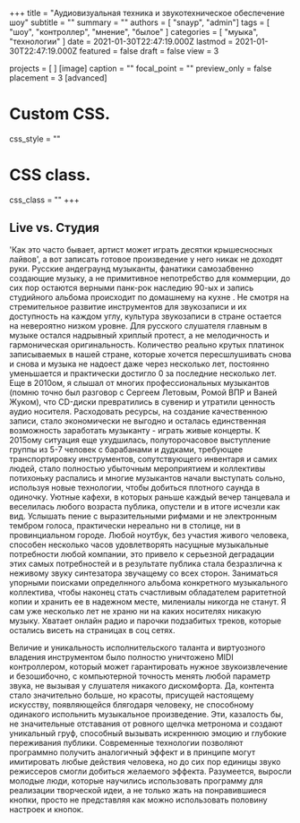 +++
title = "Аудиовизуальная техника и звукотехническое обеспечение шоу"
subtitle = ""
summary = ""
authors = [ "snayp", "admin"]
tags = [ "шоу", "контроллер", "мнение", "былое" ]
categories = [ "муыка", "технологии" ]
date = 2021-01-30T22:47:19.000Z
lastmod = 2021-01-30T22:47:19.000Z
featured = false
draft = false
view = 3

projects = [ ]
[image]
caption = ""
focal_point = ""
preview_only = false
placement = 3
[advanced]
 # Custom CSS. 
 css_style = ""
 
 # CSS class.
 css_class = ""
+++

## Live vs. Студия

'Как это часто бывает, артист может  играть десятки крышесносных лайвов', а вот записать готовое произведение у него никак не доходят руки. Русские андеграунд музыканты, фанатики самозабвенно создающие музыку, а не примитивное непотребство для коммерции, до сих пор остаются верными панк-рок наследию 90-ых и запись студийного альбома происходит по домашнему на кухне . Не смотря на стремительное развитие инструментов для звукозаписи и их доступность на каждом углу, культура звукозаписи в стране остается на невероятно низком уровне. Для русского слушателя главным в музыке остался надрывный хриплый протест, а не мелодичность и гармоническая оригинальность. Количество реально крутых платинок записываемых в нашей стране, которые хочется пересшлушивать снова и снова и музыка не надоест даже через несколько лет, постоянно уменьшается и практически достигло 0 за последние несколько лет. Еще в 2010ом, я слышал от многих профессиональных музыкантов (помню точно был разговор с Сергеем Летовым, Ромой ВПР и Ваней Жуком), что CD-диски превратились в сувенир и утратили ценность аудио носителя. Расходовать ресурсы, на создание качественною записи, стало экономически не выгодно и осталась единственная возможность заработать музыканту - играть живые концерты. К 2015ому ситуация еще ухудшилась, полуторочасовое выступление группы из 5-7 человек с барабанами и дудками, требующее транспортировку инструментов, сопутствующего инвентаря и самих людей, стало полностью убыточным мероприятием и коллективы потихоньку распались и многие музыкантов начали выступать сольно, используя новые технологии, чтобы добиться плотного саунда в одиночку. Уютные кафехи, в которых раньше каждый вечер танцевала и веселилась любого возраста публика, опустели и в итоге исчезли как вид. Услышать пение с выразительными рифмами и не электронным тембром голоса, практически нереально ни в столице, ни в провинциальном городе. Любой ноутбук, без участия живого человека, способен несколько часов удовлетворять насущные музыкальные потребности любой компании, это привело к серьезной деградации этих самых потребностей и в результате публика стала безразлична к неживому звуку синтезатора звучащему со всех сторон. Заниматься упорными поисками определнного альбома конкретного музыкального коллектива, чтобы наконец стать счастливым обладателем раритетной копии и хранить ее в надежном месте, милениалы никогда не станут. Я сам уже несколько лет не храню ни на каких носителях никакую музыку. Хватает онлайн радио и парочки подзабитых треков, которые остались висеть на страницах в соц сетях.

 Величие и уникальность исполнительского таланта и виртуозного владения инструментом было полностю уничтожено MIDI контроллером, который может гарантировать нужное звукоизвлечение и безошибочно, с компьютерной точность менять любой параметр звука, не вызывая у слушателя никакого  дискомфорта. Да, контента стало значительно больше, но красоты, присущей настоящему искусству, появляющейся блягодаря человеку, не способному одинакого испольнить музыкальное произведение. Эти, казалость бы, не значительные отставания от ровного щелчка метронома и создают уникальный груф, способный вызывать искреннюю эмоцию и глубокие переживания публики. Современные технологии позволяют программно получить аналогичный эффект и в принципе могут имитировать любые действия человека, но до сих пор единицы звуко режиссеров смогли добиться желаемого эффекта. Разумеется, выросли молодые люди, которые научились использовать программу для реализации творческой идеи, а не только жать на понравившиеся кнопки, просто не представляя как можно использовать половину настроек и кнопок.
